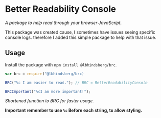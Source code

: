 # Better Readability Console
*A package to help read through your browser JavaScript.*

This package was created cause, I sometimes have issues seeing specific console logs.
therefore I added this simple package to help with that issue.

## Usage
Install the package with `npm install @lbhindsberg/brc`.

```javaScript
var brc = require("@lbhindsberg/brc)

BRC("%c I am easier to read."); // BRC = BetterReadabilityConsole

BRCImportant("%cI am more important!");
```
*Shortened function to BRC for faster usage.*

**Important remember to use `%c` Before each string, to allow styling.**
